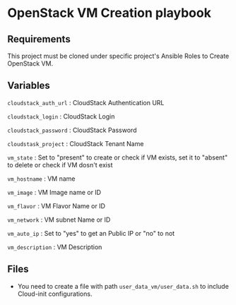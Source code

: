 # OpenStack VM Creation playbook #


## Requirements

This project must be cloned under specific project's Ansible Roles to Create OpenStack VM.

## Variables

`cloudstack_auth_url` : CloudStack Authentication URL

`cloudstack_login` : CloudStack Login

`cloudstack_password` : CloudStack Password

`cloudstask_project` : CloudStack Tenant Name

`vm_state` : Set to "present" to create or check if VM exists, set it to "absent" to delete or check if VM dosn't exist

`vm_hostname` : VM name

`vm_image` : VM Image name or ID

`vm_flavor` : VM Flavor Name or ID

`vm_network` : VM subnet Name or ID

`vm_auto_ip` : Set to "yes" to get an Public IP or "no" to not

`vm_description` : VM Description

## Files

* You need to create a file with path `user_data_vm/user_data.sh` to include Cloud-init configurations.